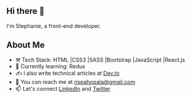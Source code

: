 ## Hi there 👋
I'm Stephanie, a front-end developer.


## About Me
- ⚒️ Tech Stack: HTML |CSS3 |SASS |Bootstrap |JavaScript |React.js
- 📖 Currently learning: Redux
- ✍️ I also write technical articles at [Dev.to](https://dev.to/stephanieopala)
- 📩 You can reach me at rispahopala@gmail.com
- 📫 Let's connect [LinkedIn](https://www.linkedin.com/in/stephanie-opala-902252182/) and [Twitter](https://twitter.com/steph_opala)



